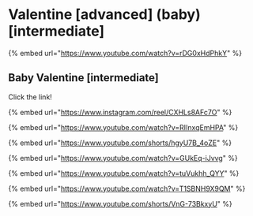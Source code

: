 # Valentine \[advanced] (baby) \[intermediate]

{% embed url="https://www.youtube.com/watch?v=rDG0xHdPhkY" %}

## Baby Valentine \[intermediate]

Click the link!

{% embed url="https://www.instagram.com/reel/CXHLs8AFc7O" %}

{% embed url="https://www.youtube.com/watch?v=RIInxqEmHPA" %}

{% embed url="https://www.youtube.com/shorts/hgyU7B_4oZE" %}

{% embed url="https://www.youtube.com/watch?v=GUkEq-iJvvg" %}

{% embed url="https://www.youtube.com/watch?v=tuVukhh_QYY" %}

{% embed url="https://www.youtube.com/watch?v=T1SBNH9X9QM" %}

{% embed url="https://www.youtube.com/shorts/VnG-73BkxyU" %}

